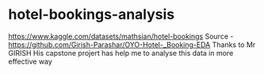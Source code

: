 # hotel-bookings-analysis
https://www.kaggle.com/datasets/mathsian/hotel-bookings
Source -https://github.com/Girish-Parashar/OYO-Hotel-_Booking-EDA
Thanks to Mr GIRISH His capstone projert has help me to analyse this data in more effective way
